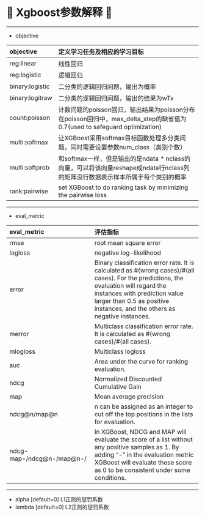 # :rocket: Xgboost参数解释 :facepunch:
---
- objective

|objective|定义学习任务及相应的学习目标|
|:--|:--|
|reg:linear|线性回归
|reg:logistic|逻辑回归
|binary:logistic|二分类的逻辑回归问题，输出为概率
|binary:logitraw|二分类的逻辑回归问题，输出的结果为wTx
|count:poisson|计数问题的poisson回归，输出结果为poisson分布 在poisson回归中，max_delta_step的缺省值为0.7(used to safeguard optimization)
|multi:softmax|让XGBoost采用softmax目标函数处理多分类问题，同时需要设置参数num_class（类别个数）
|multi:softprob|和softmax一样，但是输出的是ndata * nclass的向量，可以将该向量reshape成ndata行nclass列的矩阵没行数据表示样本所属于每个类别的概率
|rank:pairwise|set XGBoost to do ranking task by minimizing the pairwise loss
---
- eval_metric

|eval_metric|评估指标|
|:--|:--|
|rmse| root mean square error
|logloss| negative log-likelihood
|error| Binary classification error rate. It is calculated as #(wrong cases)/#(all cases). For the predictions, the evaluation will regard the instances with prediction value larger than 0.5 as positive instances, and the others as negative instances.
|merror| Multiclass classification error rate. It is calculated as #(wrong cases)/#(all cases).
|mlogloss| Multiclass logloss
|auc| Area under the curve for ranking evaluation.
|ndcg|Normalized Discounted Cumulative Gain
|map|Mean average precision
|ndcg@n/map@n| n can be assigned as an integer to cut off the top positions in the lists for evaluation.
|ndcg-map-/ndcg@n-/map@n-/|In XGBoost, NDCG and MAP will evaluate the score of a list without any positive samples as 1. By adding “-” in the evaluation metric XGBoost will evaluate these score as 0 to be consistent under some conditions.
---
- alpha [default=0] L1正则的惩罚系数
- lambda [default=0] L2正则的惩罚系数
